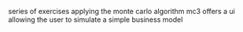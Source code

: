series of exercises applying the monte carlo algorithm
mc3 offers a ui allowing the user to simulate a simple business model
